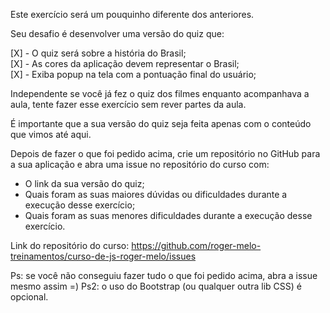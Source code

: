 Este exercício será um pouquinho diferente dos anteriores.

Seu desafio é desenvolver uma versão do quiz que:

[X] - O quiz será sobre a história do Brasil;<br>
[X] - As cores da aplicação devem representar o Brasil;<br>
[X] - Exiba popup na tela com a pontuação final do usuário;

Independente se você já fez o quiz dos filmes enquanto acompanhava a aula, tente fazer esse exercício sem rever partes da aula.

É importante que a sua versão do quiz seja feita apenas com o conteúdo que vimos até aqui.

Depois de fazer o que foi pedido acima, crie um repositório no GitHub para a sua aplicação e abra uma issue no repositório do curso com:

- O link da sua versão do quiz;
- Quais foram as suas maiores dúvidas ou dificuldades durante a execução desse exercício;
- Quais foram as suas menores dificuldades durante a execução desse exercício.

Link do repositório do curso: https://github.com/roger-melo-treinamentos/curso-de-js-roger-melo/issues

Ps: se você não conseguiu fazer tudo o que foi pedido acima, abra a issue mesmo assim =)
Ps2: o uso do Bootstrap (ou qualquer outra lib CSS) é opcional.